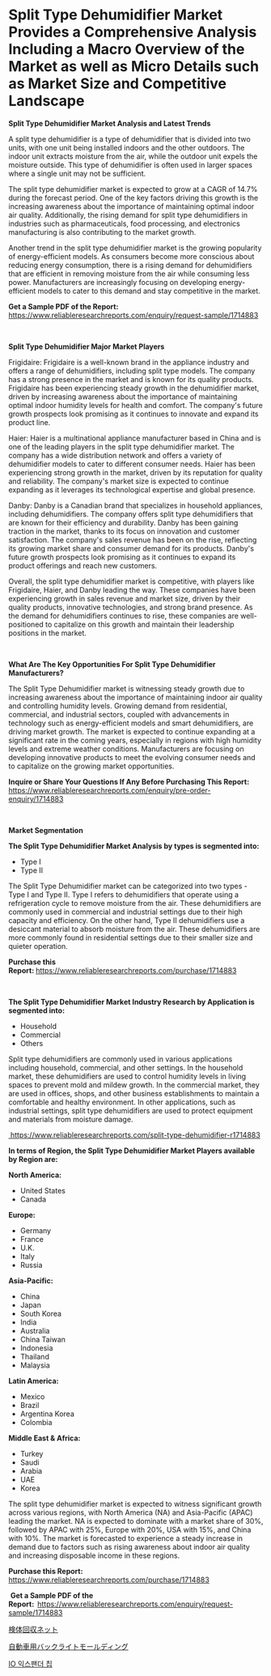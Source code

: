 <p><h1>Split Type Dehumidifier Market Provides a Comprehensive Analysis Including a Macro Overview of the Market as well as Micro Details such as Market Size and Competitive Landscape</h1></p><p><strong>Split Type Dehumidifier Market Analysis and Latest Trends</strong></p>
<p><p>A split type dehumidifier is a type of dehumidifier that is divided into two units, with one unit being installed indoors and the other outdoors. The indoor unit extracts moisture from the air, while the outdoor unit expels the moisture outside. This type of dehumidifier is often used in larger spaces where a single unit may not be sufficient.</p><p>The split type dehumidifier market is expected to grow at a CAGR of 14.7% during the forecast period. One of the key factors driving this growth is the increasing awareness about the importance of maintaining optimal indoor air quality. Additionally, the rising demand for split type dehumidifiers in industries such as pharmaceuticals, food processing, and electronics manufacturing is also contributing to the market growth.</p><p>Another trend in the split type dehumidifier market is the growing popularity of energy-efficient models. As consumers become more conscious about reducing energy consumption, there is a rising demand for dehumidifiers that are efficient in removing moisture from the air while consuming less power. Manufacturers are increasingly focusing on developing energy-efficient models to cater to this demand and stay competitive in the market.</p></p>
<p><strong>Get a Sample PDF of the Report:&nbsp;</strong> <a href="https://www.reliableresearchreports.com/enquiry/request-sample/1714883">https://www.reliableresearchreports.com/enquiry/request-sample/1714883</a></p>
<p>&nbsp;</p>
<p><strong>Split Type Dehumidifier Major Market Players</strong></p>
<p><p>Frigidaire: Frigidaire is a well-known brand in the appliance industry and offers a range of dehumidifiers, including split type models. The company has a strong presence in the market and is known for its quality products. Frigidaire has been experiencing steady growth in the dehumidifier market, driven by increasing awareness about the importance of maintaining optimal indoor humidity levels for health and comfort. The company's future growth prospects look promising as it continues to innovate and expand its product line.</p><p>Haier: Haier is a multinational appliance manufacturer based in China and is one of the leading players in the split type dehumidifier market. The company has a wide distribution network and offers a variety of dehumidifier models to cater to different consumer needs. Haier has been experiencing strong growth in the market, driven by its reputation for quality and reliability. The company's market size is expected to continue expanding as it leverages its technological expertise and global presence.</p><p>Danby: Danby is a Canadian brand that specializes in household appliances, including dehumidifiers. The company offers split type dehumidifiers that are known for their efficiency and durability. Danby has been gaining traction in the market, thanks to its focus on innovation and customer satisfaction. The company's sales revenue has been on the rise, reflecting its growing market share and consumer demand for its products. Danby's future growth prospects look promising as it continues to expand its product offerings and reach new customers.</p><p>Overall, the split type dehumidifier market is competitive, with players like Frigidaire, Haier, and Danby leading the way. These companies have been experiencing growth in sales revenue and market size, driven by their quality products, innovative technologies, and strong brand presence. As the demand for dehumidifiers continues to rise, these companies are well-positioned to capitalize on this growth and maintain their leadership positions in the market.</p></p>
<p>&nbsp;</p>
<p><strong>What Are The Key Opportunities For Split Type Dehumidifier Manufacturers?</strong></p>
<p><p>The Split Type Dehumidifier market is witnessing steady growth due to increasing awareness about the importance of maintaining indoor air quality and controlling humidity levels. Growing demand from residential, commercial, and industrial sectors, coupled with advancements in technology such as energy-efficient models and smart dehumidifiers, are driving market growth. The market is expected to continue expanding at a significant rate in the coming years, especially in regions with high humidity levels and extreme weather conditions. Manufacturers are focusing on developing innovative products to meet the evolving consumer needs and to capitalize on the growing market opportunities.</p></p>
<p><strong>Inquire or Share Your Questions If Any Before Purchasing This Report:</strong> <a href="https://www.reliableresearchreports.com/enquiry/pre-order-enquiry/1714883">https://www.reliableresearchreports.com/enquiry/pre-order-enquiry/1714883</a></p>
<p>&nbsp;</p>
<p><strong>Market Segmentation</strong></p>
<p><strong>The Split Type Dehumidifier Market Analysis by types is segmented into:</strong></p>
<p><ul><li>Type I</li><li>Type II</li></ul></p>
<p><p>The Split Type Dehumidifier market can be categorized into two types - Type I and Type II. Type I refers to dehumidifiers that operate using a refrigeration cycle to remove moisture from the air. These dehumidifiers are commonly used in commercial and industrial settings due to their high capacity and efficiency. On the other hand, Type II dehumidifiers use a desiccant material to absorb moisture from the air. These dehumidifiers are more commonly found in residential settings due to their smaller size and quieter operation.</p></p>
<p><strong>Purchase this Report:&nbsp;</strong><a href="https://www.reliableresearchreports.com/purchase/1714883">https://www.reliableresearchreports.com/purchase/1714883</a></p>
<p>&nbsp;</p>
<p><strong>The Split Type Dehumidifier Market Industry Research by Application is segmented into:</strong></p>
<p><ul><li>Household</li><li>Commercial</li><li>Others</li></ul></p>
<p><p>Split type dehumidifiers are commonly used in various applications including household, commercial, and other settings. In the household market, these dehumidifiers are used to control humidity levels in living spaces to prevent mold and mildew growth. In the commercial market, they are used in offices, shops, and other business establishments to maintain a comfortable and healthy environment. In other applications, such as industrial settings, split type dehumidifiers are used to protect equipment and materials from moisture damage.</p></p>
<p><a href="https://www.reliableresearchreports.com/split-type-dehumidifier-r1714883">&nbsp;https://www.reliableresearchreports.com/split-type-dehumidifier-r1714883</a></p>
<p><strong>In terms of Region, the Split Type Dehumidifier Market Players available by Region are:</strong></p>
<p>
    <p> <strong> North America: </strong>
        <ul>
            <li>United States</li>
            <li>Canada</li>
        </ul>
        </p> 
    <p> <strong> Europe: </strong>
        <ul>
            <li>Germany</li>
            <li>France</li>
            <li>U.K.</li>
            <li>Italy</li>
            <li>Russia</li>
        </ul>
        </p> 
    <p> <strong> Asia-Pacific: </strong>
        <ul>
            <li>China</li>
            <li>Japan</li>
            <li>South Korea</li>
            <li>India</li>
            <li>Australia</li>
            <li>China Taiwan</li>
            <li>Indonesia</li>
            <li>Thailand</li>
            <li>Malaysia</li>
        </ul>
        </p> 
    <p> <strong> Latin America: </strong>
        <ul>
            <li>Mexico</li>
            <li>Brazil</li>
            <li>Argentina Korea</li>
            <li>Colombia</li>
        </ul>
        </p> 
    <p> <strong> Middle East & Africa: </strong>
        <ul>
            <li>Turkey</li>
            <li>Saudi</li>
            <li>Arabia</li>
            <li>UAE</li>
            <li>Korea</li>
        </ul>
    </p>
    </p>
<p><p>The split type dehumidifier market is expected to witness significant growth across various regions, with North America (NA) and Asia-Pacific (APAC) leading the market. NA is expected to dominate with a market share of 30%, followed by APAC with 25%, Europe with 20%, USA with 15%, and China with 10%. The market is forecasted to experience a steady increase in demand due to factors such as rising awareness about indoor air quality and increasing disposable income in these regions.</p></p>
<p><strong>Purchase this Report: </strong><a href="https://www.reliableresearchreports.com/purchase/1714883">https://www.reliableresearchreports.com/purchase/1714883</a></p>
<p>&nbsp;<strong>Get a Sample PDF of the Report:&nbsp;&nbsp;</strong><a href="https://www.reliableresearchreports.com/enquiry/request-sample/1714883">https://www.reliableresearchreports.com/enquiry/request-sample/1714883</a></p>
<p><strong></strong></p>
<p><p><a href="https://medium.com/@addyserr7687/%E6%A8%99%E6%9C%AC%E5%9B%9E%E5%8F%8E%E3%83%8D%E3%83%83%E3%83%88%E5%B8%82%E5%A0%B4%E3%83%AC%E3%83%9D%E3%83%BC%E3%83%88%E3%81%AF-%E3%81%93%E3%81%AE%E5%B8%82%E5%A0%B4%E3%81%AE%E6%9C%80%E6%96%B0%E3%81%AE%E3%83%88%E3%83%AC%E3%83%B3%E3%83%89%E3%81%A8%E6%88%90%E9%95%B7%E6%A9%9F%E4%BC%9A%E3%82%92%E6%98%8E%E3%82%89%E3%81%8B%E3%81%AB%E3%81%97%E3%81%A6%E3%81%84%E3%81%BE%E3%81%99-2094c91bdc16">検体回収ネット</a></p><p><a href="https://medium.com/@teridactyl90/%E8%87%AA%E5%8B%95%E8%BB%8A%E7%94%A8%E3%83%90%E3%83%83%E3%82%AF%E3%83%A9%E3%82%A4%E3%83%88%E6%88%90%E5%BD%A2%E5%93%81%E5%B8%82%E5%A0%B4%E3%81%AF-2031%E5%B9%B4%E3%81%BE%E3%81%A7%E3%81%AE%E5%B8%82%E5%A0%B4%E3%82%B7%E3%82%A7%E3%82%A2-%E3%82%B5%E3%82%A4%E3%82%BA-%E3%81%8A%E3%82%88%E3%81%B3%E4%BA%88%E6%B8%AC%E3%82%92%E9%87%8D%E7%82%B9%E3%81%AB%E3%81%97%E3%81%A6%E3%81%84%E3%81%BE%E3%81%99-c5038a29208f">自動車用バックライトモールディング</a></p><p><a href="https://github.com/ZacharyScthmitt4465/Market-Research-Report-List-2/blob/main/5706228124125.md">IO 익스팬더 칩</a></p></p>